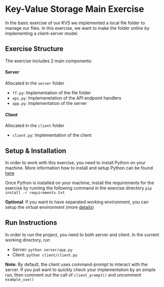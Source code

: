 # Key-Value Storage Main Exercise

In the basic exercise of our KVS we implemented a local file folder to manage our files. In this exercise, we want to make the folder _online_ by implementing a client-server model.

## Exercise Structure

The exercise includes 2 main components:

#### Server

Allocated in the `server` folder

- `ff.py`: Implementation of the file folder
- `api.py`: Implemenetation of the API endpoint handlers
- `app.py`: Implementation of the server

#### Client

Allocated in the `client` folder

- `client.py`: Implementation of the client

## Setup & Installation

In order to work with this exercise, you need to install Python on your machine. More information how to install and setup Python can be found [here](https://www.python.org/)

Once Python is installed on your machine, install the requirements for the exercise by running the following command in the exercise directory `pip install -r requirements.txt`

**Optional**: If you want to have separated working environment, you can setup the virtual environment (more [details](https://docs.python.org/3/library/venv.html))

## Run Instructions

In order to run the project, you need to both server and client. In the current working directory, run

- Server: `python server/app.py`
- Client: `python client/client.py`

**Note:** By default, the client uses command-prompt to interact with the server. If you just want to quickly check your implementation by an simple run, then comment out the call of `client_prompt()` and uncomment `example_use()`
